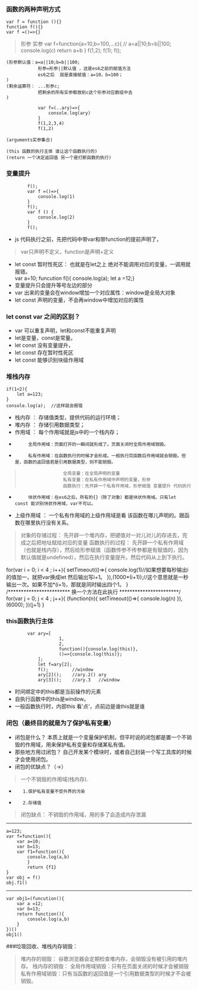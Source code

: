 ### 函数的两种声明方式
    var f = function (){}
    function f(){}
    var f =()=>{}

>形参 实参 
                var f=function(a=10,b=100,...c){
                        //  a=a||10;b=b||100; 
                    console.log(c)
                    return a+b
                }
                f(1,2);
                f(1);
                f();
 
    (形参默认值：a=a||10;b=b||100; 
                形参=形参||默认值 ，这是es6之前的赋值方法
                es6之后  就是直接赋值：a=10，b=100；
    )
    (剩余运算符： ...形参c; 
                把剩余的所有实参都放到c这个形参对应数组中去
    )

                var f=(..ary)=>{
                    console.log(ary)
                }
                f(1,2,3,4)
                f(1,2)

    (arguments实参集合)

    (this 函数的执行主体 谁让这个函数执行的)
    (return 一个决定返回值 另一个是打断函数的执行)

### 变量提升
            f();
            var f =()=>{
                console.log(1)
            }
            f();
            var f () {
                console.log(2)
            }
            f();

* js 代码执行之前，先把代码中带var和带function的提前声明了，
>  var只声明不定义，function是声明+定义
* let const 暂时性死区： 也就是在let之上  绝对不能调用对应的变量，一调用就报错。  
var a=10;
funcution f(){
    console.log(a);
    let a =12;}
* 变量提升只会提升等号左边的部分
* var 出来的变量会在window增加一个对应属性：window是全局大对象
* let const 声明的变量，不会再window中增加对应的属性

### let const var 之间的区别？
* var 可以重复声明，let和const不能重复声明
* let是变量，const是常量。
* let const 没有变量提升，
* let const 存在暂时性死区
* let const 能够识别块级作用域

### 堆栈内存
    if(1<2){
        let a=123;
    }
    console.log(a);  //这样就会报错

+ 栈内存 ： 存储值类型，提供代码的运行环境；
+ 堆内存 ： 存储引用数据类型；
+ 作用域 ： 每个作用域就是js中的一个栈内存；
+          全局作用域：页面打开的一瞬间就形成了。页面关闭时全局作用域销毁。
+          私有作用域：在函数执行的时候才会形成。一般执行完函数后作用域就会销毁。但是，函数的返回值若是引用数据类型，则不能销毁。
>                     全局变量：在全局声明的变量
>                     私有变量：在私有作用域中声明的变量，形参
>                     函数执行：先开辟一个私有作用域，形参赋值 变量提升 代码执行
+          块状作用域：在es6之后，所有的{}（除了对象）都是块状作用域。只有let const 能识别块状作用域，var不可以。
+ 上级作用域 ： 一个私有作用域的上级作用域是看 该函数在哪儿声明的。跟函数在哪里执行没有关系。
> 对象的存储过程： 先开辟一个堆内存，把键值对一对儿对儿的存进去，完成之后把地址赋给对应的变量
> 函数执行的过程： 先开辟一个私有作用域（也就是栈内存），然后给形参赋值（函数传参不传参都是有赋值的，因为默认值就是undefined），然后在执行变量提升。然后代码从上到下执行。

for(var i = 0; i < 4 ; i++){
    setTimeout(()=>{
        console.log(1)//如果想要每秒输出i的值加一，就把var换成let  然后输出写i+1。 
    }),(1000*(i+1));//这个意思就是一秒输出一次。如果不加*(i+1)，那就是同时输出四个1。
    } 
/************************ 换一个方法在此执行 ***********************/
for(var j = 0; j < 4 ; j++){
    (function(n){
        setTimeout(()=>{
        console.log(n)
    }),(6000);
    })(j+1)
    }


### this函数执行主体
            var ary=[
                        1,
                        2,
                        function(){console.log(this)},
                        ()=>{console.log(this)};
                ];
                let f=ary[2];
                f();         //window
                ary[2]();    //ary.2() ary
                ary[3]();    //ary.3   //window

- 时间绑定中的this都是当前操作的元素
- 自执行函数中的this是window。
- 一般函数执行时，内部this 看’点‘，点前边是谁this就是谁
  
### 闭包（最终目的就是为了保护私有变量）

* 闭包是什么？   本质上就是一个变量保护机制，但平时说的闭包都是置一个不销毁的作用域，用来保护私有变量和存储某私有值。
* 那些地方用过闭包？    自己开发某个模块时，或者自己封装一个写工具库的时候才会使用闭包。
* 闭包的优缺点？（→）
>一个不销毁的作用域(栈内存).
*        1.保护私有变量不受外界的污染
*        2.存储值
> 闭包缺点： 不销毁的作用域，用的多了会造成内存泄漏
**********************************
    a=123;
    var f=function(){
        var a=10;
        var b=13;
        var f1=function(){
            console.log(a,b) 
            }
            return {f1}  
    }
    var obj = f()
    obj.f1()
************************************
    var obj1=(funcution(){
        var a =12;
        var b=13;
        return function(){
            console.log(a,b)
        }
    })()
    obj1()

###垃圾回收、堆栈内存销毁：
>    堆内存的销毁：   谷歌浏览器会定期检查堆内存，会销毁没有被引用的堆内存。
>    栈内存的销毁：   全局作用域销毁：只有在页面关闭的时候才会被销毁
>                    私有作用域销毁：只有当函数的返回值是一个引用数据类型的时候才不会被销毁。


           